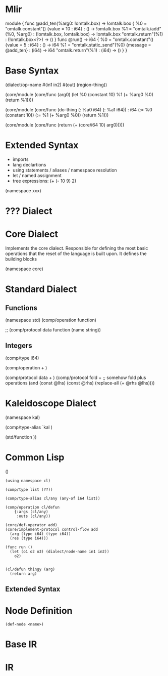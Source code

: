 # Mlir

module {
  func @add_ten(%arg0: !omtalk.box<?>) -> !omtalk.box<?> {
    %0 = "omtalk.constant"() {value = 10 : i64} : () -> !omtalk.box<?>
    %1 = "omtalk.iadd"(%0, %arg0) : (!omtalk.box<?>, !omtalk.box<?>) -> !omtalk.box<?>
    "omtalk.return"(%1) : (!omtalk.box<?>) -> ()
  }
  func @run() -> i64 {
    %0 = "omtalk.constant"() {value = 5 : i64} : () -> i64
    %1 = "omtalk.static_send"(%0) {message = @add_ten} : (i64) -> i64
    "omtalk.return"(%1) : (i64) -> ()
  }
}

# Base Syntax


(dialect/op-name #(in1 in2) #(out) (region-thing))

(core/module
    (core/func (arg0)
        (let %0 (constant 10)
            %1 (+ %arg0 %0)
            (return %1))))

(core/module 
    (core/func (do-thing (: %a0 i64) (: %a1 i64)) : i64
        (:= %0 (constant 10))
        (:= %1 (+ %arg0 %0))
        (return %1)))

(core/module
    (core/func
        (return (+ (core/i64 10) arg0)))))

# Extended Syntax

- imports
- lang declartions
- using statements / aliases / namespace resolution
- let / named assignment
- tree expressions: (+ (- 10 9) 2)

(namespace xxx)

# ??? Dialect

# Core Dialect
Implements the core dialect.  Responsible for defining the most basic operations that the reset of the language is built upon.  It defines the building blocks 

(namespace core)



# Standard Dialect

## Functions

(namespace std)
(comp/operation function)

;; 
(comp/protocol data function
    (name string))

## Integers

(comp/type i64)

(comp/operation + )

(comp/protocol data +
    )
(comp/protocol fold +
    ;; somehow fold plus operations
    (and (const @lhs)
         (const @rhs)
    (replace-all (+ @rhs @lhs))))


# Kaleidoscope Dialect

(namespace kal)

(comp/type-alias `kal )


(std/function ))

# Common Lisp

()

```
(using namespace cl)

(comp/type list (??))

(comp/type-alias cl/any (any-of i64 list))

(comp/operation cl/defun
    {:args (cl/any)
     :outs (cl/any))

(core/def-operator add)
(core/implement-protocol control-flow add
  (arg (type i64) (type i64))
  (res (type i64)))

(func run ()
  (let (o1 o2 o3) (dialect/node-name in1 in2))
    o2)


```

```
(cl/defun thingy (arg)
  (return arg)
```

## Extended Syntax



Node Definition
===============

```
(def-node <name>)
```


# Base IR


# IR